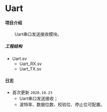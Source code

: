# Uart

#### 项目介绍
&#160; &#160; &#160; &#160; Uart串口发送接收模块。

##### 工程结构

- Uart.sv   
    - Uart_RX.sv
    - Uart_TX.sv

#### 日志

* 首次更新 `2020.10.23`
    * Uart串口发送接收；
    * 波特率、数据位数、校验位、停止位可配置。